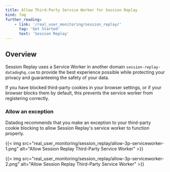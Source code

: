 ```yaml
---
title: Allow Third-Party Service Worker for Session Replay
kind: faq
further_reading:
    - link: '/real_user_monitoring/session_replay/'
      tag: 'Get Started'
      text: 'Session Replay'
---
```


## Overview

Session Replay uses a Service Worker in another domain `session-replay-datadoghq.com` to provide the best experience possible while protecting your privacy and guaranteeing the safety of your data.

If you have blocked third-party cookies in your browser settings, or if your browser blocks them by default, this prevents the service worker from registering correctly.

### Allow an exception

Datadog recommends that you make an exception to your third-party cookie blocking to allow Session Replay's service worker to function properly.

{{< img src="real_user_monitoring/session_replay/allow-3p-serviceworker-1.png" alt="Allow Session Replay Third-Party Service Worker" >}}

{{< img src="real_user_monitoring/session_replay/allow-3p-serviceworker-2.png" alt="Allow Session Replay Third-Party Service Worker" >}}
